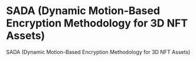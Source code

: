 # SADA (Dynamic Motion-Based Encryption Methodology for 3D NFT Assets)
SADA (Dynamic Motion-Based Encryption Methodology for 3D NFT Assets)
